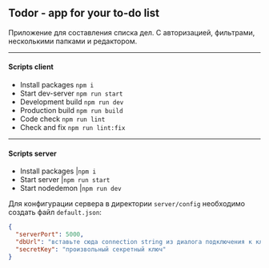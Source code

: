 ## Todor -  app for your to-do list

Приложение для составления списка дел. С авторизацией, фильтрами, несколькими папками и редактором.

---
#### Scripts client
- Install packages    ```npm i```
- Start dev-server    ```npm run start```
- Development build   ```npm run dev```
- Production build    ```npm run build```
- Сode check          ```npm run lint```
- Check and fix       ```npm run lint:fix```

---
#### Scripts server
- Install packages    |```npm i```
- Start server        |```npm run start```
- Start nodedemon     |```npm run dev```

Для конфигурации сервера в директории `server/config` необходимо создать файл `default.json`:

```json
{
  "serverPort": 5000,
  "dbUrl": "вставьте сюда connection string из диалога подключения к кластеру",
  "secretKey": "произвольный секретный ключ"
}
```
